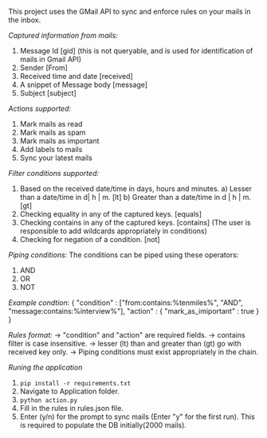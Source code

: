 This project uses the GMail API to sync and enforce rules on your mails in the inbox.

*Captured information from mails:*
1) Message Id [gid] (this is not queryable, and is used for identification of mails in Gmail API)
2) Sender [From]
3) Received time and date [received]
4) A snippet of Message body [message]
5) Subject [subject]

*Actions supported:*
1) Mark mails as read
2) Mark mails as spam
3) Mark mails as important
4) Add labels to mails
5) Sync your latest mails 

*Filter conditions supported:*
1) Based on the received date/time in days, hours and minutes. 
    a) Lesser than a date/time in d| h | m. [lt]
    b) Greater than a date/time in d | h | m. [gt]
2) Checking equality in any of the captured keys. [equals]
3) Checking contains in any of the captured keys. [contains] (The user is responsible to add wildcards appropriately in conditions)
4) Checking for negation of a condition. [not]

*Piping conditions:*
The conditions can be piped using these operators:
1) AND
2) OR
3) NOT

*Example condtion:*
{
"condition" : ["from:contains:%tenmiles%", "AND", "message:contains:%interview%"],
"action" : {
  "mark_as_imiportant" : true
  }
}

*Rules format:*
-> "condition" and "action" are required fields.
-> contains filter is case insensitive.
-> lesser (lt) than and greater than (gt) go with received key only.
-> Piping conditions must exist appropriately in the chain.

*Runing the application*
1) ```pip install -r requirements.txt```
2) Navigate to Application folder.
3) ```python action.py```
4) Fill in the rules in rules.json file.
5) Enter (y/n) for the prompt to sync mails (Enter "y" for the first run). This is required to populate the DB initially(2000 mails).
